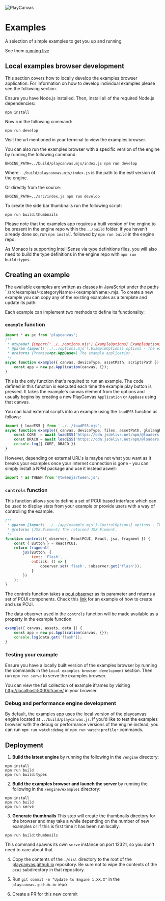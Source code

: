![PlayCanvas](http://static.playcanvas.com/images/logo/Playcanvas_LOGOSET_SMALL-06.png)

# Examples

A selection of simple examples to get you up and running

See them <a href="https://playcanvas.github.io/">running live</a>

## Local examples browser development
This section covers how to locally develop the examples browser application. For information on how to develop individual examples please see the following section.

Ensure you have Node.js installed. Then, install all of the required Node.js dependencies:
```
npm install
```
Now run the following command:
```
npm run develop
```
Visit the url mentioned in your terminal to view the examples browser.

You can also run the examples browser with a specific version of the engine by running the following command:

```
ENGINE_PATH=../build/playcanvas.mjs/index.js npm run develop
```

Where `../build/playcanvas.mjs/index.js` is the path to the es6 version of the engine.

Or directly from the source:

```
ENGINE_PATH=../src/index.js npm run develop
```

To create the side bar thumbnails run the following script:
```
npm run build:thumbnails
```

Please note that the examples app requires a built version of the engine to be present in the engine repo within the `../build` folder. If you haven't already done so, run `npm install` followed by `npm run build` in the engine repo.

As Monaco is supporting IntelliSense via type definitions files, you will also need to build the type definitions in the engine repo with `npm run build:types`.

## Creating an example

The available examples are written as classes in JavaScript under the paths `./src/examples/\<categoryName\>/\<exampleName>.mjs.
To create a new example you can copy any of the existing examples as a template and update its path.

Each example can implement two methods to define its functionality:

### `example` function

```js
import * as pc from 'playcanvas';
/**
 * @typedef {import('../../options.mjs').ExampleOptions} ExampleOptions
 * @param {import('../../options.mjs').ExampleOptions} options - The example options.
 * @returns {Promise<pc.AppBase>} The example application.
 */
async function example({ canvas, deviceType, assetPath, scriptsPath }) {
    const app = new pc.Application(canvas, {});
}
```

This is the only function that's required to run an example. The code defined in this function is executed each time the example play button is pressed. It takes the example's canvas element from the options and usually begins by creating a new PlayCanvas `Application` or `AppBase` using that canvas.

You can load external scripts into an example using the `loadES5` function as follows:

```js
import { loadES5 } from '../../loadES5.mjs';
async function example({ canvas, deviceType, files, assetPath, glslangPath, twgslPath }) {
    const CORE  = await loadES5('https://cdn.jsdelivr.net/npm/@loaders.gl/core@2.3.6/dist/dist.min.js');
    const DRACO = await loadES5('https://cdn.jsdelivr.net/npm/@loaders.gl/draco@2.3.6/dist/dist.min.js');
    console.log({ CORE, DRACO })
}
```

However, depending on external URL's is maybe not what you want as it breaks your examples once your internet connection is gone - you can simply install a NPM package and use it instead aswell:

```js
import * as TWEEN from '@tweenjs/tween.js';
```

### `controls` function

This function allows you to define a set of PCUI based interface which can be used to display stats from your example or provide users with a way of controlling the example.

```js
/**
 * @param {import('../../app/example.mjs').ControlOptions} options - The options.
 * @returns {JSX.Element} The returned JSX Element.
 */
function controls({ observer, ReactPCUI, React, jsx, fragment }) {
    const { Button } = ReactPCUI;
    return fragment(
        jsx(Button, {
            text: 'Flash',
            onClick: () => {
                observer.set('flash', !observer.get('flash'));
            }
        })
    );
}
```

The controls function takes a [pcui observer](https://playcanvas.github.io/pcui/data-binding/using-observers/) as its parameter and returns a set of PCUI components. Check this [link](https://playcanvas.github.io/pcui/examples/todo/) for an example of how to create and use PCUI.

The data observer used in the `controls` function will be made available as a property in the example function:

```js
example({ canvas, assets, data }) {
    const app = new pc.Application(canvas, {});
    console.log(data.get('flash'));
}
```

### Testing your example
Ensure you have a locally built version of the examples browser by running the commands in the `Local examples browser development` section. Then run `npm run serve` to serve the examples browser.

You can view the full collection of example iframes by visiting [http://localhost:5000/iframe/]() in your browser.

### Debug and performance engine development
By default, the examples app uses the local version of the playcanvas engine located at `../build/playcanvas.js`. If you'd like to test the examples browser with the debug or performance versions of the engine instead, you can run `npm run watch:debug` or `npm run watch:profiler` commands.

## Deployment

1) **Build the latest engine** by running the following in the `/engine` directory:
```
npm install
npm run build
npm run build:types
```

2) **Build the examples browser and launch the server** by running the following in the `/engine/examples` directory:
```
npm install
npm run build
npm run serve
```

3) **Generate thumbnails** This step will create the thumbnails directory for the browser and may take a while depending on the number of new examples or if this is first time it has been run locally.
```
npm run build:thumbnails
```

This command spawns its own `serve` instance on port 12321, so you don't need to care about that.

4) Copy the contents of the `./dist` directory to the root of the [playcanvas.github.io](https://github.com/playcanvas/playcanvas.github.io) repository. Be sure not to wipe the contents of the `pcui` subdirectory in that repository.

5) Run `git commit -m "Update to Engine 1.XX.X"` in the `playcanvas.github.io` repo

6) Create a PR for this new commit
